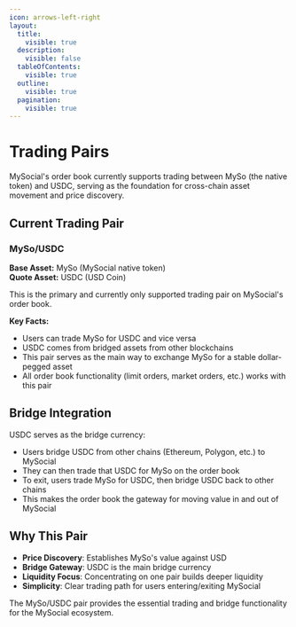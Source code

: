 ```yaml
---
icon: arrows-left-right
layout:
  title:
    visible: true
  description:
    visible: false
  tableOfContents:
    visible: true
  outline:
    visible: true
  pagination:
    visible: true
---
```


# Trading Pairs

MySocial's order book currently supports trading between MySo (the native token) and USDC, serving as the foundation for cross-chain asset movement and price discovery.

## Current Trading Pair

### MySo/USDC
**Base Asset:** MySo (MySocial native token)  
**Quote Asset:** USDC (USD Coin)

This is the primary and currently only supported trading pair on MySocial's order book.

**Key Facts:**
- Users can trade MySo for USDC and vice versa
- USDC comes from bridged assets from other blockchains
- This pair serves as the main way to exchange MySo for a stable dollar-pegged asset
- All order book functionality (limit orders, market orders, etc.) works with this pair

## Bridge Integration

USDC serves as the bridge currency:
- Users bridge USDC from other chains (Ethereum, Polygon, etc.) to MySocial
- They can then trade that USDC for MySo on the order book
- To exit, users trade MySo for USDC, then bridge USDC back to other chains
- This makes the order book the gateway for moving value in and out of MySocial

## Why This Pair

- **Price Discovery**: Establishes MySo's value against USD
- **Bridge Gateway**: USDC is the main bridge currency
- **Liquidity Focus**: Concentrating on one pair builds deeper liquidity
- **Simplicity**: Clear trading path for users entering/exiting MySocial

The MySo/USDC pair provides the essential trading and bridge functionality for the MySocial ecosystem. 
